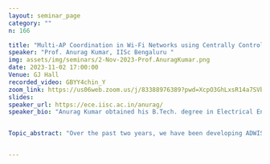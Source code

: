 ```yaml
---
layout: seminar_page
category: ""
n: 166

title: "Multi-AP Coordination in Wi-Fi Networks using Centrally Controlled Overlay Time-Sliced Scheduling"  
speaker: "Prof. Anurag Kumar, IISc Bengaluru "
img: assets/img/seminars/2-Nov-2023-Prof.AnuragKumar.png
date: 2023-11-02 17:00:00 
Venue: GJ Hall
recorded_video: GBYY4chin_Y
zoom_link: https://us06web.zoom.us/j/83388976389?pwd=XcpO3GhLxsR14a7SVbPx33HQQa1jbt.1
slides: 
speaker_url: https://ece.iisc.ac.in/anurag/
speaker_bio: "Anurag Kumar obtained his B.Tech. degree in Electrical Engineering from the Indian Institute of Technology at Kanpur in 1977 and was awarded the President of India’s Gold Medal. He then obtained the PhD degree from Cornell University (1981), where he worked under the guidance of Prof. T.L. Fine. He was a Member of Technical Staff at AT&T Bell Labs, Holmdel, N.J., for over 6 years. During this period, he worked on the performance analysis of computer systems, communication networks, and manufacturing systems. Since 1988 he has been with the Indian Institute of Science (IISc), Bangalore, in the Dept. of Electrical Communication Engineering (ECE), where he is an Honorary Professor at present. From 2000 to 2004 he was the Associate Chair of the ECE Department, from 2004 to 2007 he was the Chair of the ECE Department, from 2007 to 2014, he was the Chair of Electrical Sciences Division, and he was the Director of IISc during August 2014 to July 2020. From 1989 to 2003 he was also the Coordinator at IISc of the nationwide Education and Research Network (ERNET) Project, which established the first country-wide packet communication network in India. After formal superannuation from IISc, Prof. Kumar has continued his academic work as an Honorary Professor in the ECE Department."


Topic_abstract: "Over the past two years, we have been developing ADWISER, an overlay solution for performance management of Wi-Fi networks, that aims to manage user level performance, with a centralised, overlay queueing and scheduling mechanism. The built-in controls in commercial Wi-Fi APs work on long-time scales and have no mechanisms for user level visibility and performance management. ADWISER works at the user and connection level, while aiming at maximising the overall network utility. In the absence of a multi-AP coordination control plane, ADWISER utilises various measurement and learning techniques, with no explicit support from the devices it controls. We will provide some experimental results, and some details of the ADWISER design and implementation. Overall, our experience points to the substantial advantages that explicit multi-AP coordination can reap, and the need for a substantially enhanced control plane."


---
```

